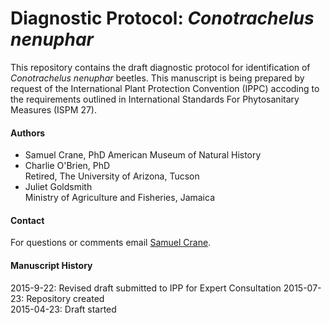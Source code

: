# Diagnostic Protocol: _Conotrachelus nenuphar_ 
This repository contains the draft diagnostic protocol for identification of _Conotrachelus nenuphar_ beetles. This manuscript is being prepared by request of the International Plant Protection Convention (IPPC) accoding to the requirements outlined in International Standards For Phytosanitary Measures (ISPM 27).   

#### Authors
  - Samuel Crane, PhD 
    American Museum of Natural History  
  - Charlie O'Brien, PhD  
    Retired, The University of Arizona, Tucson
  - Juliet Goldsmith  
    Ministry of Agriculture and Fisheries, Jamaica

#### Contact
For questions or comments email [Samuel Crane](mailto:scrane@amnh.org).

#### Manuscript History
2015-9-22: Revised draft submitted to IPP for Expert Consultation
2015-07-23: Repository created  
2015-04-23: Draft started

